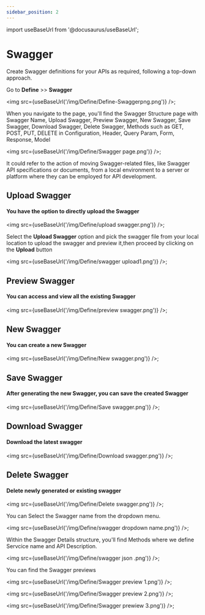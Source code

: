 ```yaml
---
sidebar_position: 2
---
```


import useBaseUrl from '@docusaurus/useBaseUrl';


# Swagger
Create Swagger definitions for your APIs as required, following a top-down approach.

Go to **Define** >> **Swagger** 

<img src={useBaseUrl('/img/Define/Define-Swaggerpng.png')} />;

When you navigate to the page, you'll find the Swagger Structure  page with Swagger Name, Upload Swagger, Preview Swagger, New Swagger, Save Swagger, Download Swagger, Delete Swagger, Methods such as GET, POST, PUT, DELETE in Configuration, Header, Query Param, Form, Response, Model 

<img src={useBaseUrl('/img/Define/Swagger page.png')} />;

It could refer to the action of moving Swagger-related files, like Swagger API specifications or documents, from a local environment to a server or platform where they can be employed for API development.

## Upload Swagger

#### You have the option to directly upload the Swagger

<img src={useBaseUrl('/img/Define/upload swagger.png')} />;


Select the **Upload Swagger** option and pick the swagger file from your local location to upload the swagger and preview it,then proceed by clicking on the **Upload** button

<img src={useBaseUrl('/img/Define/swagger upload1.png')} />;

## Preview Swagger

#### You can access and view all the existing Swagger

<img src={useBaseUrl('/img/Define/preview swagger.png')} />;

## New Swagger 

#### You can create a new Swagger

<img src={useBaseUrl('/img/Define/New swagger.png')} />;

## Save Swagger

#### After generating the new Swagger, you can save the created Swagger

<img src={useBaseUrl('/img/Define/Save swagger.png')} />;

## Download Swagger

#### Download the latest swagger

<img src={useBaseUrl('/img/Define/Download swagger.png')} />;

## Delete Swagger

#### Delete newly generated or existing swagger

<img src={useBaseUrl('/img/Define/Delete swagger.png')} />;

You can Select the Swagger name from the dropdown menu.

<img src={useBaseUrl('/img/Define/swagger dropdown name.png')} />;

Within the Swagger  Details structure, you'll find Methods where we define Servcice name and API Description.

<img src={useBaseUrl('/img/Define/swagger json .png')} />;

You can find the Swagger previews

<img src={useBaseUrl('/img/Define/Swagger preview 1.png')} />;


<img src={useBaseUrl('/img/Define/Swagger preview 2.png')} />;


<img src={useBaseUrl('/img/Define/Swagger prewiew 3.png')} />; 